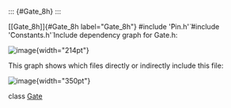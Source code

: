 ::: {#Gate_8h}
:::

[\[Gate\_8h\]]{#Gate_8h label="Gate_8h"} \#include '̈Pin.h'̈ \#include
'̈Constants.h'̈ Include dependency graph for Gate.h:

![image](Gate_8h__incl){width="214pt"}

This graph shows which files directly or indirectly include this file:

![image](Gate_8h__dep__incl){width="350pt"}

class [Gate](#classGate)
